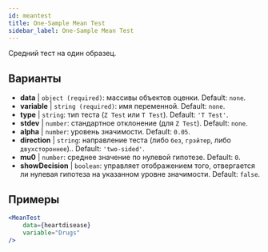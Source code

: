 ```yaml
---
id: meantest
title: One-Sample Mean Test
sidebar_label: One-Sample Mean Test
---
```


Средний тест на один образец.

## Варианты

* __data__ | `object (required)`: массивы объектов оценки. Default: `none`.
* __variable__ | `string (required)`: имя переменной. Default: `none`.
* __type__ | `string`: тип теста (`Z Test` или `T Test`). Default: `'T Test'`.
* __stdev__ | `number`: стандартное отклонение (для `Z Test`). Default: `none`.
* __alpha__ | `number`: уровень значимости. Default: `0.05`.
* __direction__ | `string`: направление теста (либо `без`, `грэйтер`, либо `двухстороннее`).. Default: `'two-sided'`.
* __mu0__ | `number`: среднее значение по нулевой гипотезе. Default: `0`.
* __showDecision__ | `boolean`: управляет отображением того, отвергается ли нулевая гипотеза на указанном уровне значимости. Default: `false`.


## Примеры

```jsx live
<MeanTest
    data={heartdisease} 
    variable="Drugs"
/>
```
